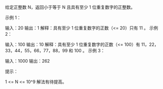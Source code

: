 给定正整数 N，返回小于等于 N 且具有至少 1 位重复数字的正整数。

 

示例 1：

输入：20
输出：1
解释：具有至少 1 位重复数字的正数（<= 20）只有 11 。
示例 2：

输入：100
输出：10
解释：具有至少 1 位重复数字的正数（<= 100）有 11，22，33，44，55，66，77，88，99 和 100 。
示例 3：

输入：1000
输出：262
 

提示：

1 <= N <= 10^9
解法有待提高。
